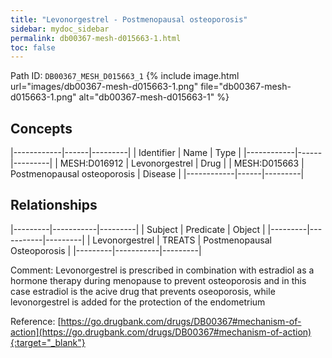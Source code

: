 ```yaml
---
title: "Levonorgestrel - Postmenopausal osteoporosis"
sidebar: mydoc_sidebar
permalink: db00367-mesh-d015663-1.html
toc: false 
---
```



Path ID: `DB00367_MESH_D015663_1`
{% include image.html url="images/db00367-mesh-d015663-1.png" file="db00367-mesh-d015663-1.png" alt="db00367-mesh-d015663-1" %}

## Concepts

|------------|------|---------|
| Identifier | Name | Type    |
|------------|------|---------|
| MESH:D016912 | Levonorgestrel | Drug |
| MESH:D015663 | Postmenopausal osteoporosis | Disease |
|------------|------|---------|

## Relationships

|---------|-----------|---------|
| Subject | Predicate | Object  |
|---------|-----------|---------|
| Levonorgestrel | TREATS | Postmenopausal Osteoporosis |
|---------|-----------|---------|

Comment: Levonorgestrel is prescribed in combination with estradiol as a hormone therapy during menopause to prevent osteoporosis and in this case estradiol is the acive drug that prevents oseoporosis, while levonorgestrel is added for the protection of the endometrium

Reference: [https://go.drugbank.com/drugs/DB00367#mechanism-of-action](https://go.drugbank.com/drugs/DB00367#mechanism-of-action){:target="_blank"}